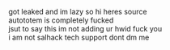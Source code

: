got leaked and im lazy so hi heres source
<br>
autototem is completely fucked
<br>
jsut to say this im not adding ur hwid fuck you
<br>
i am not salhack tech support dont dm me

